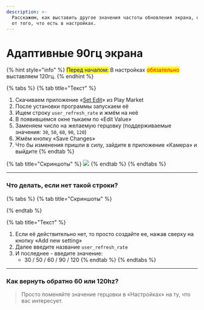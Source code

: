 ```yaml
---
description: >-
  Расскажем, как выставить другое значения частоты обновления экрана, отличное
  от того, что есть в настройках.
---
```


# Адаптивные 90гц экрана

{% hint style="info" %}
<mark style="color:blue;">Перед началом:</mark> В настройках <mark style="color:red;">обязательно</mark> выставляем 120гц.
{% endhint %}

{% tabs %}
{% tab title="Текст" %}
1. Скачиваем приложение «[Set Edit](https://play.google.com/store/apps/details?id=by4a.setedit22)» из Play Market
2. После установки программы запускаем её
3. Ищем строку `user_refresh_rate` и жмём на неё
4. В появившемся окне тыкаем по «Edit Value»
5. Заменяем число на желаемую герцовку (поддерживаемые значения: `30`, `50`, `60`, `90`, `120`)
6. Жмём кнопку «Save Changes»
7. Что бы изменения пришли в силу, зайдите в приложение «Камера» и выйдите
{% endtab %}

{% tab title="Скриншоты" %}
![](https://telegra.ph/file/45c3e7eb45ec5db35f3e7.jpg)
{% endtab %}
{% endtabs %}

***

### **Что делать, если нет такой строки?**

{% tabs %}
{% tab title="Скриншоты" %}

{% endtab %}

{% tab title="Текст" %}


1. Если её действительно нет, то просто создайте ее, нажав сверху на кнопку «Add new setting»
2. Далее введите название `user_refresh_rate`
3. И последнее - введите значение:
   * 30 / 50 / 60 / 90 / 120
{% endtab %}
{% endtabs %}

***

### **Как вернуть обратно 60 или 120hz?**

> Просто поменяйте значение герцовки в «Настройках» на ту, что вас интересует.
